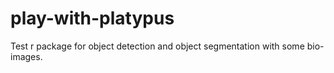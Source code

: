 # play-with-platypus
Test r package for object detection and object segmentation with some bio-images.